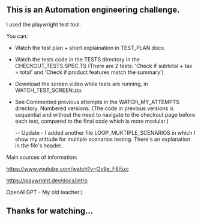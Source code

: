 This is an Automation engineering challenge.
-
I used the playwright test tool.


You can:
 - Watch the test plan + short explaination in TEST_PLAN.docx.
 - Watch the tests code in the TESTS directory in the CHECKOUT_TESTS.SPEC.TS 
   (There are 2 tests: 'Check if subtotal + tax = total' and 'Check if product features match the summary')
 - Download the screen video while tests are running, in WATCH_TEST_SCREEN.zip
 - See Commented previous attempts in the WATCH_MY_ATTEMPTS directory. Numbered versions.
   (The code in previous versions is sequential and without the need to navigate to the checkout page before each test, compared to the final code which is more modular.)

   -- Update - 
   I added another file LOOP_MUKTIPLE_SCENARIOS in which I show my atittude for multiple scenarios testing.
   There's an explanation in the file's header.
   
  
 


Main sources of information:

https://www.youtube.com/watch?v=Ov9e_F8I5zc 

https://playwright.dev/docs/intro

OpenAI GPT - My old teacher:)


Thanks for watching...
-



